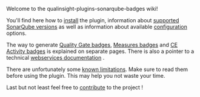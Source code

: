 Welcome to the qualinsight-plugins-sonarqube-badges wiki!

You'll find here how to [install](Installation) the plugin, information about 
[supported SonarQube versions](https://github.com/QualInsight/qualinsight-plugins-sonarqube-badges/wiki/Requirements-and-Compatibility-Matrix) as well as information about available [configuration](https://github.com/QualInsight/qualinsight-plugins-sonarqube-badges/wiki/Configuration) options.

The way to generate [Quality Gate badges](https://github.com/QualInsight/qualinsight-plugins-sonarqube-badges/wiki/Quality-Gate-status-badges), [Measures badges](https://github.com/QualInsight/qualinsight-plugins-sonarqube-badges/wiki/Measure-badges) and [CE Activity badges](https://github.com/QualInsight/qualinsight-plugins-sonarqube-badges/wiki/Compute-Engine-Activity-badges) is explained on separate pages. There is also a pointer to a technical [webservices documentation](https://github.com/QualInsight/qualinsight-plugins-sonarqube-badges/wiki/Webservices-documentation) .

There are unfortunately some [known limitations](https://github.com/QualInsight/qualinsight-plugins-sonarqube-badges/wiki/Known-limitations). Make sure to read them before using the plugin. This may help you not waste your time.

Last but not least feel free to [contribute](https://github.com/QualInsight/qualinsight-plugins-sonarqube-badges/wiki/Contributing) to the project !